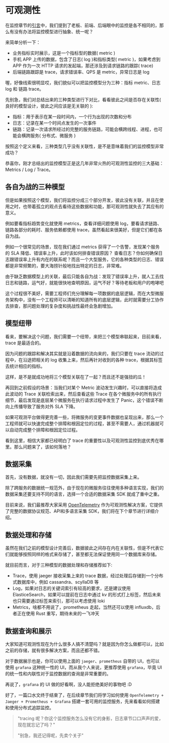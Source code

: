 # 可观测性

在监控章节的[引言](https://course.rs/logs/observe/intro.html)中，我们提到了老板、前端、后端眼中的监控是各不相同的，那么有没有办法将监控模型进行抽象、统一呢？

来简单分析一下：

- 业务指标实时展示，这是一个指标型的数据( metric )
- 手机 APP 上传的数据，包含了日志( log )和指标类型( metric )，如果考虑到 APP 作为一次 HTTP 请求的发起端，那还涉及到请求链路的跟踪( trace)
- 后端链路跟踪是 trace，请求错误率、QPS 是 metric，异常日志是 log

喔，好像线索很明显哎，我们貌似可以把监控模型分为三种：指标 metric、日志 log 和 链路 trace。

先别急，我们对总结出来的三种类型进行下对比，看看彼此之间是否存在关联性( 良好的模型设计，彼此之间应该是无关联的 ):

- 指标：用于表示在某一段时间内，一个行为出现的次数和分布
- 日志：记录在某一个时间点发生的一次事件
- 链路：记录一次请求所经过的完整的服务链路，可能会横跨线程、进程，也可能会横跨服务( 分布式、微服务 )

按照这个定义来看，三种类型几乎没有关联性，是不是意味着我们的监控模型非常成功？

恭喜你，刚才总结出的监控模型正是这几年非常火热的可观测性监控的三大基础：Metrics / Log / Trace。

## 各自为战的三种模型

但是如果按照这个模型，我们将监控分成三个部分开发，彼此没有关联，并且在使用之时，也带着孤立的观点去看待这些数据和功能，那可观测性就失去了其应有的意义。

例如要看指标趋势变化就使用 metrics，查看详细问题使用 log，要看请求链路、链路各部分的耗时、服务依赖都使用 trace，虽然看起来很美好，但是它们都在各自为战。

例如一个很常见的场景，现在我们通过 metrics 获得了一个告警，发现某个服务的 SLA 降低、错误率上升，此时该如何排查错误原因？ 查看日志？你如何确保日志跟错误率上升有内在的联系呢？而且一个大型服务，它的各种类型的日志、错误都是非常频繁的，要大海捞针般地找出特定的日志，非常难。

由于缺乏数据模型上的关联，最后只能各自为战：发现了错误率上升，就人工去找日志和链路，运气好，就能很快地查明原因，运气不好？等待老板和用户的咆哮吧

这个过程很不美好，需要工程师们充分理解每一项数据的底层逻辑，而在大型微服务架构中，没有一个工程师可以清晰的知道所有的底层逻辑，此时就需要分工协作去排查，那问题处理的复杂度和挑战性最终会急剧增加。

## 模型纽带

看来，要解决这个问题，我们需要一个纽带，来把三个模型串联起来，目前来看，trace 是最适合的。

因为问题的跟踪和解决其实就是沿着数据的流向来的，我们只要在 trace 流动的过程中，在沿途把相关的 log 收集上来，然后再针对收到的各种 trace，根据其标签去统计相应的指标。

这样，是不是就成功地将三个模型关联在了一起？而且还不是强扭的瓜！

再回到之前假设的场景：当我们对某个 Metric 波动发生兴趣时，可以直接将造成此波动的 Trace 关联检索出来，然后查看这些 Trace 在各个微服务中的所有执行细节，最后发现是底层某个微服务在执行请求过程中发生了 Panic，这个错误不断向上传播导致了服务对外 SLA 下降。

如果可观测平台做得更完善一些，将微服务的变更事件数据也呈现出来，那么一个工程师就可以快速完成整个排障和根因定位的过程，甚至不需要人，通过机器就可以自动完成整个排障和根因定位过程。


看到这里，相信大家都已经明白了 trace 的重要性以及可观测性监控到底优秀在哪里。那么问题来了，该如何落地？

## 数据采集

首先，没有数据，就没有一切，因此我们需要先把监控数据采集上来。

除了跨服务的数据统一规范外，由于现在的微服务往往使用多种语言实现，我们的数据采集还要支持不同的语言，选择一个合适的数据采集 SDK 就成了重中之重。

目前来说，我们最推荐大家采用 [OpenTelemetry](https://opentelemetry.io) 作为可观测性解决方案，它提供了完整的数据协议规范、API和多语言采集 SDK，我们将在下个章节进行详细介绍。

## 数据处理和存储
虽然在我们之前的模型设计完善后，数据彼此之间存在内在关联性，但是不代表它们就能够按照同样的格式来存储了，甚至都无法保证使用同一个数据库来存储。

就目前而言，对于三种模型的数据处理和存储推荐如下:

- Trace，使用 jaeger 接收采集上来的 trace 数据，经过处理后存储到一个分布式数据库中，例如 cassandra、scyllaDB 等
- Log，如果对日志的关键词索引有较高的要求，还是建议使用 ElasticeSearch，如果可以提前在日志中通过 kv 的形式打上标签，然后未来也只需要通过标签来索引，那可以考虑使用 loki
- Metrics，啥都不用说了，prometheus 走起，当然还可以使用 influxdb，后者正在使用 Rust 重写，期待未来的一飞冲天

## 数据查询和展示

大家知道可观测性现在为什么很多人搞不清楚吗？就是因为你怎么做都可以，比如之前的存储，就有很多解决方案，而且还都不错。

对于数据展示也是，你可以使用上面的 `jaeger`、`prometheus` 自带的 UI，也可以使用 `grafana` 这种统一性的 UI，而从我个人来说，更推荐使用 `grafana`，毕竟 UI 的统一性和内联性对于监控数据的查询是非常重要的。

再说了，`grafana` 的 UI 做的好看啊，没人能拒绝美好的事物吧 :D


好了，一篇口水文终于结束了，在后续章节我们将学习如何使用 `OpenTelemetry + Jaeger + Prometheus + Grafana` 搭建一套可用的监控服务，先来看看如何搭建和使用分布式追踪监控。

> "tracing 呢？你这个监控服务怎么没有它的身影，日志章节口口声声的爱，现在就忘记了吗？"
> 
> "别急，我还记得呢，先卖个关子"
